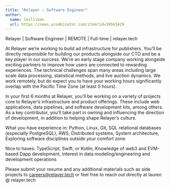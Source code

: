 ```yaml
---
title: "Relayer : Software Engineer"
author:
  name: lmilliken
  url: https://news.ycombinator.com/item?id=39563429
---
```

Relayer | Software Engineer | REMOTE | Full-time | relayer.tech

At Relayer we’re working to build ad infrastructure for publishers. You’ll be directly responsible for building our products alongside our CTO and be a key player in our success. We’re an early stage company working alongside exciting partners to improve how users are connected to rewarding experiences. The technical challenges span many areas including large scale data processing, statistical methods, and live auction dynamics. We work remotely, but do expect you to have your working hours significantly overlap with the Pacific Time Zone (at least 5 hours).

In your first 6 months at Relayer, you’ll be working on a variety of projects core to Relayer’s infrastructure and product offerings. These include web applications, data pipelines, and software development kits, among others. As a key contributor, you’ll take part in owning and influencing the direction of development, in addition to helping shape Relayer’s culture.

What you have experience in: Python, Linux, Git, SQL relational databases (especially PostgreSQL), AWS, Distributed systems, System architecture, Exploring software disciplines outside your comfort zone

Nice to haves: TypeScript, Swift, or Kotlin, Knowledge of web3 and EVM-based Dapp development, Interest in data modeling&#x2F;engineering and development operations

Please submit your resume and any additional materials such as side projects to careers@relayer.tech or feel free to reach out directly at lauren @ relayer.tech
